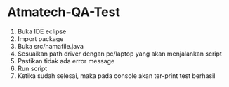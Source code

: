 # Atmatech-QA-Test

1. Buka IDE eclipse
2. Import package
3. Buka src/namafile.java
4. Sesuaikan path driver dengan pc/laptop yang akan menjalankan script
5. Pastikan tidak ada error message
6. Run script
7. Ketika sudah selesai, maka pada console akan ter-print test berhasil
